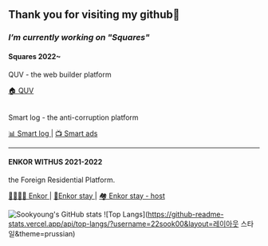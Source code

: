 <!--
**22sook00/22sook00** is a ✨ _special_ ✨ repository because its `README.md` (this file) appears on your GitHub profile.

Here are some ideas to get you started:

- 🔭 I’m currently working on ...
- 🌱 I’m currently learning ...
- 👯 I’m looking to collaborate on ...
- 🤔 I’m looking for help with ...
- 💬 Ask me about ...
- 📫 How to reach me: ...
- 😄 Pronouns: ...
- ⚡ Fun fact: ...
-->


  ## Thank you for visiting my github💞
  
   <h3>
     <em>
     I’m currently working on "Squares"  
     </em>
   </h3>
     
  <h4> Squares 2022~ </h4>
  <p> QUV - the web builder platform</p>
  <a href="https://quv.kr/">🏠 QUV <a/> 
  <br/>
  <br/>
  <p>Smart log - the anti-corruption platform</p>
  <a href="https://www.smlog.co.kr/"> 📊 Smart log </a> |
  <a href="https://www.smlog.co.kr/2020/smartads.html"> 📺 Smart ads <a/> 
     
 <hr/>
     
 <h4> ENKOR WITHUS 2021-2022 </h4>
     <p> the Foreign Residential Platform.</p>
      <a href="https://enkor.kr/"> 👨‍👩‍👧‍👦 Enkor </a> | 
      <a href="https://stay.enkor.kr/"> 🏡Enkor stay </a> | 
      <a href="https://host.enkor.kr/"> 🏘 Enkor stay - host </a>
      

<!-- <br/> -->
<!-- <h2>📚 My tech stack</h2> -->
<!-- ![html] https://img.shields.io/badge/-HTML5-F05032?style=flat&logo=appveyor&logo=html5&locoColor=ffffff -->
    
    
    
![Sookyoung's GitHub stats](https://github-readme-stats.vercel.app/api?username=22sook00&show_icons=true&theme=prussian)
![Top Langs](https://github-readme-stats.vercel.app/api/top-langs/?username=22sook00&layout=레이아웃 스타일&theme=prussian)
